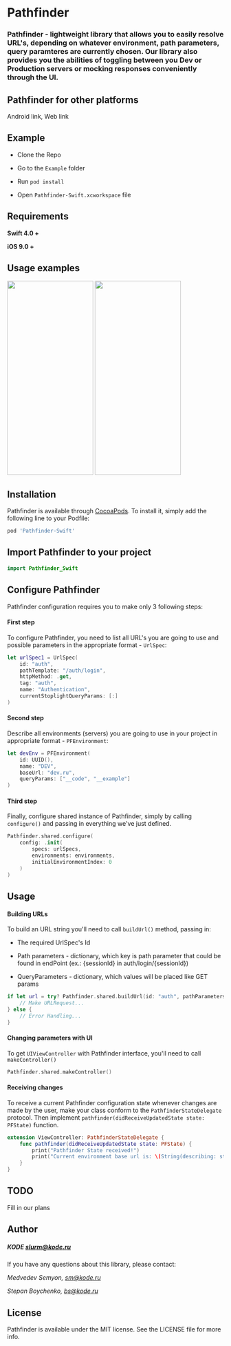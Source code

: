 # Pathfinder

### Pathfinder - lightweight library that allows you to easily resolve URL's, depending on whatever environment, path parameters, query paramteres are currently chosen. Our library also provides you the abilities of toggling between you Dev or Production servers or mocking responses conveniently through the UI.


## Pathfinder for other platforms
Android link, Web link

## Example
- Clone the Repo

- Go to the `Example` folder

- Run `pod install`

- Open `Pathfinder-Swift.xcworkspace` file

## Requirements
**Swift 4.0 +**

**iOS 9.0 +**

## Usage examples
<img src="https://git.appkode.ru/dev-department/pathfinder-ios/-/raw/master/Simulator_Screen_Shot_-_iPhone_12_Pro_Max_-_2021-07-19_at_16.53.04.png" width="200" height="450">
<img src="https://git.appkode.ru/dev-department/pathfinder-ios/-/raw/master/Simulator_Screen_Shot_-_iPhone_12_Pro_Max_-_2021-07-19_at_16.53.10.png" width="200" height="450">

## Installation

Pathfinder is available through [CocoaPods](https://cocoapods.org). To install
it, simply add the following line to your Podfile:

```ruby
pod 'Pathfinder-Swift'
```

## Import Pathfinder to your project
```swift
import Pathfinder_Swift
```

## Configure Pathfinder
Pathfinder configuration requires you to make only 3 following steps: 
#### First step
To configure Pathfinder, you need to list all URL's you are going to use and possible parameters in the appropriate format - `UrlSpec`:
```swift
let urlSpec1 = UrlSpec(
    id: "auth",
    pathTemplate: "/auth/login",
    httpMethod: .get,
    tag: "auth",
    name: "Authentication",
    currentStoplightQueryParams: [:]
)
```
#### Second step
Describe all environments (servers) you are going to use in your project in appropriate format - `PFEnvironment`:
```swift
let devEnv = PFEnvironment(
    id: UUID(),
    name: "DEV",
    baseUrl: "dev.ru",
    queryParams: ["__code", "__example"]
)
```

#### Third step
Finally, configure shared instance of Pathfinder, simply by calling `configure()` and passing in everything we've just defined.
```swift
Pathfinder.shared.configure(
    config: .init(
        specs: urlSpecs,
        environments: environments,
        initialEnvironmentIndex: 0
    )
)
```

## Usage
#### Building URLs
To build an URL string you'll need to call `buildUrl()` method, passing in:
- The required UrlSpec's Id

- Path parameters - dictionary, which key is path parameter that could be found in endPoint (ex.: {sessionId} in auth/login/{sessionId})

- QueryParameters - dictionary, which values will be placed like GET params 
```swift
if let url = try? Pathfinder.shared.buildUrl(id: "auth", pathParameters: [:], queryParameters: [:]) {
    // Make URLRequest...
} else {
    // Error Handling...
}
```

#### Changing parameters with UI
To get `UIViewController` with Pathfinder interface, you'll need to call `makeController()`
```swift
Pathfinder.shared.makeController()
```

#### Receiving changes
To receive a current Pathfinder configuration state whenever changes are made by the user, make your class conform to the `PathfinderStateDelegate` protocol. Then implement `pathfinder(didReceiveUpdatedState state: PFState)` function.
```swift
extension ViewController: PathfinderStateDelegate {
    func pathfinder(didReceiveUpdatedState state: PFState) {
        print("Pathfinder State received!")
        print("Current environment base url is: \(String(describing: state.currentEnvironment?.baseUrl))\n")
    }
}
```

## TODO
Fill in our plans

## Author
##### KODE slurm@kode.ru

If you have any questions about this library, please contact: 

*Medvedev Semyon, sm@kode.ru*

*Stepan Boychenko, bs@kode.ru*

## License

Pathfinder is available under the MIT license. See the LICENSE file for more info.

